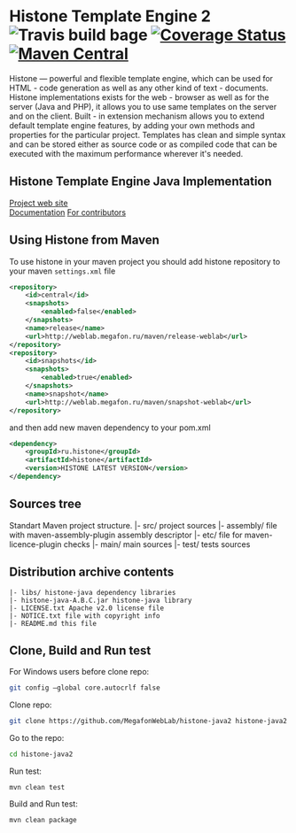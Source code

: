 Histone Template Engine 2 ![Travis build bage](https://travis-ci.org/MegafonWebLab/histone-java2.svg?branch=v2) [![Coverage Status](https://coveralls.io/repos/github/MegafonWebLab/histone-java2/badge.svg?branch=v2)](https://coveralls.io/github/MegafonWebLab/histone-java2) [![Maven Central](https://maven-badges.herokuapp.com/maven-central/com.github.megafonweblab.histone/histone-java-v2/badge.svg)](http://mvnrepository.com/artifact/com.github.megafonweblab.histone/histone-java-v2)
=======================

Histone — powerful and flexible template engine, which can be used for HTML - code generation as well as any other kind of text - documents. Histone implementations exists for the web - browser as well as for the server (Java and PHP), it allows you to use same templates on the server and on the client. Built - in extension mechanism allows you to extend default template engine features, by adding your own methods and properties for the particular project. Templates has clean and simple syntax and can be stored either as source code or as compiled code that can be executed with the maximum performance wherever it's needed.

Histone Template Engine Java Implementation
-------------------------------------------

[Project web site](http://weblab.megafon.ru/histone/)  
[Documentation](https://github.com/inver/histone-java2/wiki)
[For contributors](http://weblab.megafon.ru/histone/contributors/#Java)  

Using Histone from Maven
------------------------
To use histone in your maven project you should add histone repository to your maven `settings.xml` file
```xml
<repository>
	<id>central</id>
	<snapshots>
		<enabled>false</enabled>
	</snapshots>
	<name>release</name>
	<url>http://weblab.megafon.ru/maven/release-weblab</url>
</repository>
<repository>
	<id>snapshots</id>
	<snapshots>
		<enabled>true</enabled>
	</snapshots>
	<name>snapshot</name>
	<url>http://weblab.megafon.ru/maven/snapshot-weblab</url>
</repository>
```
and then add new maven dependency to your pom.xml
```xml
<dependency>
    <groupId>ru.histone</groupId>
    <artifactId>histone</artifactId>
    <version>HISTONE LATEST VERSION</version>
</dependency>
```


Sources tree
------------

Standart Maven project structure.
	|- src/ project sources
	     |- assembly/ file with maven-assembly-plugin assembly descriptor
	     |- etc/ file for maven-licence-plugin checks
	     |- main/ main sources
	     |- test/ tests sources


Distribution archive contents
-----------------------------
    |- libs/ histone-java dependency libraries
    |- histone-java-A.B.C.jar histone-java library
    |- LICENSE.txt Apache v2.0 license file
    |- NOTICE.txt file with copyright info
    |- README.md this file

Clone, Build and Run test
-----------------------------
For Windows users before clone repo:
```bash
git config —global core.autocrlf false
```
Clone repo:
```bash
git clone https://github.com/MegafonWebLab/histone-java2 histone-java2
```
Go to the repo:
```bash
cd histone-java2
```
Run test:
```
mvn clean test
```
Build and Run test:
```bash
mvn clean package
```
